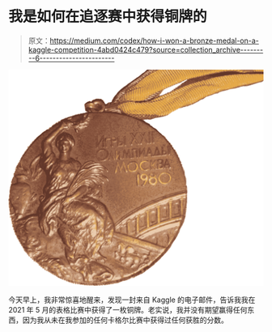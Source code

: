 # 我是如何在追逐赛中获得铜牌的

> 原文：<https://medium.com/codex/how-i-won-a-bronze-medal-on-a-kaggle-competition-4abd0424c479?source=collection_archive---------6----------------------->

![](img/4862eba3757d6165775a976d57f5ee1a.png)

今天早上，我非常惊喜地醒来，发现一封来自 Kaggle 的电子邮件，告诉我我在 2021 年 5 月的表格比赛中获得了一枚铜牌。老实说，我并没有期望赢得任何东西，因为我从未在我参加的任何卡格尔比赛中获得过任何获胜的分数。